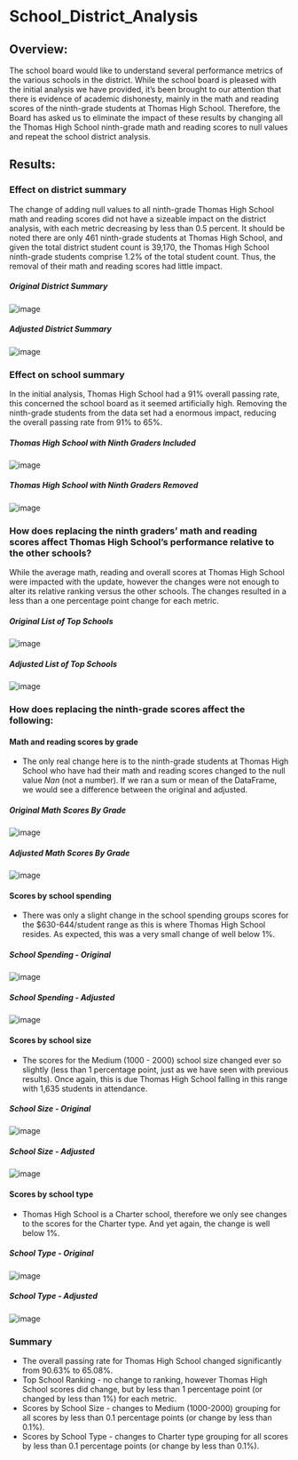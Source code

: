 # School_District_Analysis

## Overview:
The school board would like to understand several performance metrics of the various schools in the district. While the school board is pleased with the initial analysis we have provided, it’s been brought to our attention that there is evidence of academic dishonesty, mainly in the math and reading scores of the ninth-grade students at Thomas High School. Therefore, the Board has asked us to eliminate the impact of these results by changing all the Thomas High School ninth-grade math and reading scores to null values and repeat the school district analysis.

## Results:

### Effect on district summary

The change of adding null values to all ninth-grade Thomas High School math and reading scores did not have a sizeable impact on the district analysis, with each metric decreasing by less than 0.5 percent. It should be noted there are only 461 ninth-grade students at Thomas High School, and given the total district student count is 39,170, the Thomas High School ninth-grade students comprise 1.2% of the total student count. Thus, the removal of their math and reading scores had little impact.

##### *Original District Summary*
![image](https://user-images.githubusercontent.com/109227896/184065073-eb693280-b342-49bb-af68-814d2d55a785.png)

##### *Adjusted District Summary*
![image](https://user-images.githubusercontent.com/109227896/184065221-54d97f2f-f3bb-4699-95c4-9719913db8ee.png)


### Effect on school summary

In the initial analysis, Thomas High School had a 91% overall passing rate, this concerned the school board as it seemed artificially high. Removing the ninth-grade students from the data set had a enormous impact, reducing the overall passing rate from 91% to 65%.

##### *Thomas High School with Ninth Graders Included*
![image](https://user-images.githubusercontent.com/109227896/184065508-2f259f44-d022-44fb-817c-6490677a6fc3.png)

##### *Thomas High School with Ninth Graders Removed*
![image](https://user-images.githubusercontent.com/109227896/184065681-c0693f95-8656-428f-975a-477ea0f82d66.png)


### How does replacing the ninth graders’ math and reading scores affect Thomas High School’s performance relative to the other schools?

While the average math, reading and overall scores at Thomas High School were impacted with the update, however the changes were not enough to alter its relative ranking versus the other schools. The changes resulted in a less than a one percentage point change for each metric.

##### *Original List of Top Schools*
![image](https://user-images.githubusercontent.com/109227896/184065885-75a86a24-2deb-4752-86e1-7ab15077283c.png)

##### *Adjusted List of Top Schools*
![image](https://user-images.githubusercontent.com/109227896/184066012-f68d56cd-c586-4901-bda1-42f3cfd54427.png)


### How does replacing the ninth-grade scores affect the following:

#### Math and reading scores by grade
- The only real change here is to the ninth-grade students at Thomas High School who have had their math and reading scores changed to the null value *Nan* (not a number). If we ran a sum or mean of the DataFrame, we would see a difference between the original and adjusted.

##### *Original Math Scores By Grade*
![image](https://user-images.githubusercontent.com/109227896/184066531-9ea90634-d013-417d-af2c-82431fa11d0a.png)

##### *Adjusted Math Scores By Grade*
![image](https://user-images.githubusercontent.com/109227896/184066613-89c9acb4-cac4-40bd-8e15-ea723b6cd011.png)


#### Scores by school spending
- There was only a slight change in the school spending groups scores for the $630-644/student range as this is where Thomas High School resides. As expected, this was a very small change of well below 1%.

##### *School Spending - Original*
![image](https://user-images.githubusercontent.com/109227896/184066977-38cb83e1-c885-4934-ba17-c1fd0a05899e.png)

##### *School Spending - Adjusted*
![image](https://user-images.githubusercontent.com/109227896/184066999-4d32bc80-72e2-4943-a098-8f2620cd4a27.png)


#### Scores by school size
- The scores for the Medium (1000 - 2000) school size changed ever so slightly (less than 1 percentage point, just as we have seen with previous results). Once again, this is due Thomas High School falling in this range with 1,635 students in attendance. 

##### *School Size - Original*
![image](https://user-images.githubusercontent.com/109227896/184067111-13df91c1-7e9e-4b17-8fe1-a10d0f1801b2.png)

##### *School Size - Adjusted*
![image](https://user-images.githubusercontent.com/109227896/184067118-62bf955b-1d67-454b-ba86-c0570b223473.png)


#### Scores by school type
- Thomas High School is a Charter school, therefore we only see changes to the scores for the Charter type. And yet again, the change is well below 1%. 

##### *School Type - Original*
![image](https://user-images.githubusercontent.com/109227896/184067175-08fbe407-ceee-442d-8c41-afc31a04aae5.png)

##### *School Type - Adjusted*
![image](https://user-images.githubusercontent.com/109227896/184067232-a78a3481-e270-44b3-9b78-6c3d4d9e39d9.png)



### Summary
- The overall passing rate for Thomas High School changed significantly from 90.63% to 65.08%.
- Top School Ranking - no change to ranking, however Thomas High School scores did change, but by less than 1 percentage point (or changed by less than 1%) for each metric.
- Scores by School Size - changes to Medium (1000-2000) grouping for all scores by less than 0.1 percentage points (or change by less than 0.1%).
- Scores by School Type - changes to Charter type grouping for all scores by less than 0.1 percentage points (or change by less than 0.1%).

